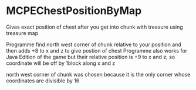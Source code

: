 # MCPEChestPositionByMap
Gives exact position of chest after you get into chunk with treasure using treasure map

Programme find north west corner of chunk relative to your position and then adds +8 to x and z to give postion of chest
Programme also works for Java Edition of the game but their relative position is +9 to x and z, so coordinate will be off by 1block along x and z

north west corner of chunk was chosen because it is the only corner whose coordinates are divisible by 16
